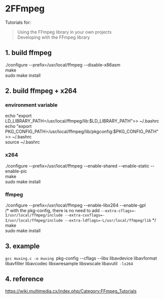 # 2FFmpeg

Tutorials for:  
> Using the FFmpeg library in your own projects  
> Developing with the FFmpeg library


## 1. build ffmpeg
./configure --prefix=/usr/local/ffmpeg --disable-x86asm  
make  
sudo make install

## 2. build ffmpeg + x264

### environment variable
echo "export LD_LIBRARY_PATH=/usr/local/ffmpeg/lib:$LD_LIBRARY_PATH">> ~/.bashrc  
echo "export PKG_CONFIG_PATH=/usr/local/ffmpeg/lib/pkgconfig:$PKG_CONFIG_PATH">> ~/.bashrc  
source ~/.bashrc  

### x264
./configure --prefix=/usr/local/ffmpeg --enable-shared --enable-static --enable-pic  
make  
sudo make install

### ffmpeg
./configure --prefix=/usr/local/ffmpeg --enable-libx264 --enable-gpl  
/* with the pkg-config, there is no need to add `--extra-cflags=-I/usr/local/ffmpeg/include --extra-cxxflags=-I/usr/local/ffmpeg/include --extra-ldflags=-L/usr/local/ffmpeg/lib` */  
make  
sudo make install  

## 3. example
`gcc muxing.c -o muxing `pkg-config --cflags --libs libavdevice libavformat libavfilter libavcodec libswresample libswscale libavutil` -lx264`


## 4. reference
https://wiki.multimedia.cx/index.php/Category:FFmpeg_Tutorials
